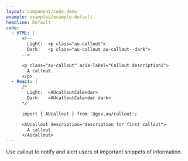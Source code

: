 ```yaml
---
layout: component/code-demo
example: examples/example-default
headline: Default
code:
  - HTML: |
      <!--
        Light:  <p class="au-callout">
        Dark:   <p class="au-callout au-callout--dark">
      -->

      <p class="au-callout" aria-label="Callout description1">
        A callout.
      </p>
  - React: |
      /*
        Light:  <AUcalloutCalendar>
        Dark:   <AUcalloutCalendar dark>
      */

      import { AUcallout } from '@gov.au/callout';

      <AUcallout description="description for first callout">
        A callout.
      </AUcallout>
---
```


Use callout to notify and alert users of important snippets of information.
